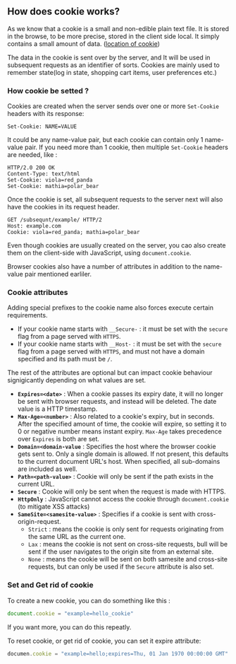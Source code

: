 ﻿## How does cookie works?

As we know that a cookie is a small and non-edible plain text file. It is stored in the browse, to be more precise, stored in the client side local. It simply contains a small amount of data. ([location of cookie](https://www.digitalcitizen.life/cookies-location-windows-10/))

The data in the cookie is sent over by the server, and It will be used in subsequent requests as an identifier of sorts. Cookies are mainly used to remember state(log in state, shopping cart items, user preferences etc.)

### How cookie be setted ?

Cookies are created when the server sends over one or more `Set-Cookie` headers with its response:

```http
Set-Cookie: NAME=VALUE
```

It could be any name-value pair, but each cookie can contain only 1 name-value pair. If you need more than 1 cookie, then multiple `Set-Cookie` headers are needed, like :

```http
HTTP/2.0 200 OK
Content-Type: text/html
Set-Cookie: viola=red_panda
Set-Cookie: mathia=polar_bear
```

Once the cookie is set, all subsequent requests to the server next will also have the cookies in its request header.

```http
GET /subsequnt/example/ HTTP/2
Host: example.com
Cookie: viola=red_panda; mathia=polar_bear
```

Even though cookies are usually created on the server, you cao also create them on the client-side with JavaScript, using `document.cookie`.

Browser cookies also have a number of attributes in addition to the name-value pair mentioned earliler.

### Cookie attributes
Adding special prefixes to the cookie name also forces execute certain requirements.
- If your cookie name starts with `__Secure-` : it must be set with the `secure` flag from a page served with `HTTPS`.
- If your cookie name starts with `__Host-` : it must be set with the `secure` flag from a page served with `HTTPS`, and must not have a domain specified and its path must be `/`.

The rest of the attributes are optional but can impact cookie behaviour signigicantly depending on what values are set.

- **`Expires=<date>`** : When a cookie passes its expiry date, it will no longer be sent with browser requests, and instead will be deleted. The date value is a HTTP timestamp.
- **`Max-Age=<number>`** : Also related to a cookie's expiry, but in seconds. After the specified amount of time, the cookie will expire, so setting it to 0 or negative number means instant expiry. `Max-Age` takes precedence over `Expires` is both are set.
- **`Domain=<domain-value`** : Specifies the host where the browser cookie gets sent to. Only a single domain is allowed. If not present, this defaults to the current document URL's host. When specified, all sub-domains are included as well.
- **`Path=<path-value>`** : Cookie will only be sent if the path exists in the current URL.
- **`Secure`** : Cookie will only be sent when the request is made with HTTPS.
- **`HttpOnly`** : JavaScript cannot access the cookie through `document.cookie` (to mitigate XSS attacks)
- **`SameSite=<samesite-value>`** : Specifies if a cookie is sent with cross-origin-request.
  - `Strict` : means the cookie is only sent for requests originating from the same URL as the current one.
  - `Lax` : means the cookie is not sent on cross-site requests, bull will be sent if the user navigates to the origin site from an external site.
  - `None` : means the cookie will be sent on both samesite and cross-site requests, but can only be used if the `Secure` attribute is also set.


### Set and Get rid of cookie

To create a new cookie, you can do something like this :

```javascript
document.cookie = "example=hello_cookie"
```

If you want more, you can do this repeatly.

To reset cookie, or get rid of cookie, you can set it expire attribute:
```javascript
documen.cookie = "example=hello;expires=Thu, 01 Jan 1970 00:00:00 GMT"
```

